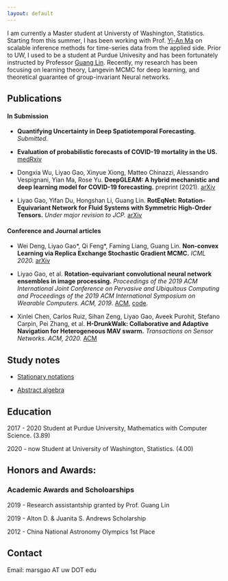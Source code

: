 ```yaml
---
layout: default
---
```


I am currently a Master student at Universty of Washington, Statistics. Starting from this summer, I has been working with Prof. [Yi-An Ma](https://sites.google.com/view/yianma/home) on scalable inference  methods for time-series data from the applied side. Prior to UW, I used to be a student at Purdue Univesity and has been fortunately instructed by Professor [Guang Lin](https://www.math.purdue.edu/~lin491/). Recently, my research has been focusing on learning theory, Langevin MCMC for deep learning, and theoretical guarantee of group-invariant Neural networks.
<!--![University of Washington. (Credit to UW website)](https://raw.githubusercontent.com/gaoliyao/gaoliyao.github.io/master/img/UW.png?token=ADLTCAFYJULIWSPGXGUWASC7PJPR6) -->


## Publications

#### In Submission
- **Quantifying Uncertainty in Deep Spatiotemporal Forecasting.** *Submitted.* 

- **Evaluation of probabilistic forecasts of COVID-19 mortality in the US.** [medRxiv](https://www.medrxiv.org/content/10.1101/2021.02.03.21250974v1.full.pdf)

- Dongxia Wu, Liyao Gao, Xinyue Xiong, Matteo Chinazzi, Alessandro Vespignani, Yian Ma, Rose Yu. **DeepGLEAM: A hybrid mechanistic and deep learning model for COVID-19 forecasting.** preprint (2021). [arXiv](https://arxiv.org/abs/2102.06684) 

- Liyao Gao, Yifan Du, Hongshan Li, Guang Lin. **RotEqNet: Rotation-Equivariant Network for Fluid Systems with Symmetric High-Order Tensors.** *Under major revision to JCP.* [arXiv](https://arxiv.org/pdf/2005.04286.pdf)

#### Conference and Journal articles

- Wei Deng, Liyao Gao\*, Qi Feng\*, Faming Liang, Guang Lin. **Non-convex Learning via Replica Exchange Stochastic Gradient MCMC.** *ICML 2020.* [arXiv](https://arxiv.org/pdf/2008.05367.pdf)

- Liyao Gao, et al. **Rotation-equivariant convolutional neural network ensembles in image processing.** *Proceedings of the 2019 ACM International Joint Conference on Pervasive and Ubiquitous Computing and Proceedings of the 2019 ACM International Symposium on Wearable Computers. ACM, 2019*. [ACM](https://dl.acm.org/ft_gateway.cfm?id=3349330&ftid=2082607&dwn=1&CFID=174579832&CFTOKEN=2056b8b608a255d0-6FDD2312-FB2D-99B6-12E58D3451BCA0FA), [code](https://github.com/LouiseHash/Rotation_Equivariant_CNN_Ensembles).

- Xinlei Chen, Carlos Ruiz, Sihan Zeng, Liyao Gao, Aveek Purohit, Stefano Carpin, Pei Zhang, et al. **H-DrunkWalk: Collaborative and Adaptive Navigation for Heterogeneous MAV swarm.** *Transactions on Sensor Networks. ACM, 2020.* [ACM](https://dl.acm.org/doi/abs/10.1145/3382094)


## Study notes

- [Stationary notations](https://gaoliyao.github.io/stationary)

- [Abstract algebra](https://gaoliyao.github.io/absalgebra)


## Education
2017 - 2020 Student at Purdue University, Mathematics with Computer Science. (3.89)

2020 - now Student at University of Washington, Statistics. (4.00)


## Honors and Awards:
### Academic Awards and Scholoarships

2019 - Research assistantship granted by Prof. Guang Lin 

2019 - Alton D. & Juanita S. Andrews Scholarship

2012 - China National Astronomy Olympics 1st Place


## Contact
Email:
marsgao AT uw DOT edu

<!---
## Former works:
![Carnegie Mellon University Newell Simon Hall](http://wtwarchitects.com/wp-content/uploads/2014/08/CMU_CS_ExtBikeRack-1-635x505.jpg)
### Experiences

2018 - 2019 Software developer at Purdue University (CS 49000), working with Dr. [Hongshan Li](https://www.math.purdue.edu/~li108/) (Brilliant, nice, intelligent researcher in pure mathematics, also working on deep learning theory and applications).  

2017 - now Independent Researcher at Purdue University, instructed by Professor He Wang, [SIMBA Lab](https://simbalab.cs.purdue.edu/)

2018 Summer - Research intern at Tsinghua University, instructed by Dr. Xinlei Chen, Prof. Yong Li

2016 - 2017 Researcher at Carnegie Mellon University, cooperate with Dr. Fanglin Chen
[Chimps Lab](http://cmuchimps.org/)

2016 - Research intern at Carnegie Mellon University, instructed by Dr. Xinlei Chen

### Projects

2018 - now Currently doing research on a new architecture of Neural Network.  [Website](https://gaoliyao.github.io/CortexNeuralNetwork)

2019 - now Rotation-equivariant Neural Network.

2019 - 2019 Interpolate: Online PDF annotation platform. [Website](https://interpolate.io/)

2018 - 2019 Contributor to OpenGenus: 'World's first offline search engine'.  [Website](https://github.com/OpenGenus)[Star: 6338]

2017 - PoseSimulator: A pose data simulator in generating training data of pose tracking algorithm. [Python]

2016 - 2017 MessageOnTap: An intelligent agent in instant messaging through the length of personal data. [Java, Android]

2016 - 2017 PersonalKnowledgeGraph: A graph based personal data engine

2016 Repetitive Dialogue Detection: [java]

2016 TimeParser: [java]

2016 LocationClustering: [java]

2015 Hackathon Moving Lightening Screen: [C++]

2015 Intelligent Chess Algorithm, Advanced A* Tree: [C#]

2014 OurManager: University drom management website [j2ee]

2013 Audio Directional Speaker. Patent [C]

[//]: # (MA 35100 Elementary Linear Algebra)

[//]: # (MA 37500 Introduction to Discrete Mathematics)

[//]: # (MA 41600 Probability)

[//]: # (CS 49000 Indoor Localization II: A Instructed by Prof. He Wang)

[//]: # (CS 49000: Neural Network: A+ Instructed by Prof. He Wang)

[//]: # (CS 49000: AI System Development: A+ Instructed by Prof. He Wang)

[//]: # (MA 59800: Mathematical Aspects of Neural Networks)


<!-- [//]: # (MA 16500 Anlytc Geomtry&Calc I: A+, 96)

[//]: # (CNIT 18000 Intro To Sys Devel: A+, 97)

[//]: # (CS 17700 Progrmng With MM Objs: A, 97)

[//]: # (ENGL 110 Am Lang&Cultur Intl I: A, 97)

[//]: # (CS 49000 Indoor Localization II: A Instructed by Prof. He Wang)

[//]: # (MA 16600 Anlytc Geomtry&Calc II: A+, 95)

[//]: # (ENGL 11100 Am Lang&Cultur Intl I: A, 97 in Prof. Ty Climer's course)

[//]: # (CS 18000 Prob Solvng & OO Progrmng: A/A+, 97)

[//]: # (CS 49000: Neural Network: A+ Instructed by Prof. He Wang) -->

<!-- ## Others
Please view this [link](https://gaoliyao.github.io/others) for my life and other interests. -->
